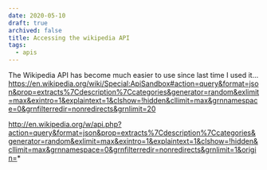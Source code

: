 ```yaml
---
date: 2020-05-10
draft: true
archived: false
title: Accessing the wikipedia API
tags:
  - apis
---
```


The Wikipedia API has become much easier to use since last time I used it...
https://en.wikipedia.org/wiki/Special:ApiSandbox#action=query&format=json&prop=extracts%7Cdescription%7Ccategories&generator=random&exlimit=max&exintro=1&explaintext=1&clshow=!hidden&cllimit=max&grnnamespace=0&grnfilterredir=nonredirects&grnlimit=20

<!--more-->

http://en.wikipedia.org/w/api.php?action=query&format=json&prop=extracts%7Cdescription%7Ccategories&generator=random&exlimit=max&exintro=1&explaintext=1&clshow=!hidden&cllimit=max&grnnamespace=0&grnfilterredir=nonredirects&grnlimit=1&origin=*
